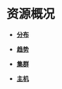 # 资源概况<a name="admin_guide_000063"></a>

-   **[分布](分布.md)**  

-   **[趋势](趋势.md)**  

-   **[集群](集群-3.md)**  

-   **[主机](主机-4.md)**  


